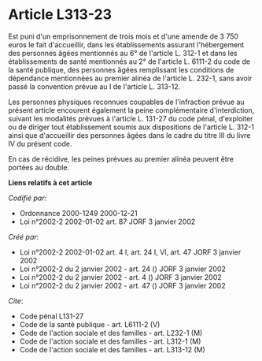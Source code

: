 # Article L313-23

Est puni d'un emprisonnement de trois mois et d'une amende de 3 750 euros le fait d'accueillir, dans les établissements
assurant l'hébergement des personnes âgées mentionnés au 6° de l'article L. 312-1 et dans les établissements de santé
mentionnés au 2° de l'article L. 6111-2 du code de la santé publique, des personnes âgées remplissant les conditions de
dépendance mentionnées au premier alinéa de l'article L. 232-1, sans avoir passé la convention prévue au I de l'article L.
313-12.

Les personnes physiques reconnues coupables de l'infraction prévue au présent article encourent également la peine
complémentaire d'interdiction, suivant les modalités prévues à l'article L. 131-27 du code pénal, d'exploiter ou de diriger
tout établissement soumis aux dispositions de l'article L. 312-1 ainsi que d'accueillir des personnes âgées dans le cadre du
titre III du livre IV du présent code.

En cas de récidive, les peines prévues au premier alinéa peuvent être portées au double.

**Liens relatifs à cet article**

_Codifié par_:

  - Ordonnance 2000-1249 2000-12-21
  - Loi n°2002-2 2002-01-02 art. 87 JORF 3 janvier 2002

_Créé par_:

  - Loi n°2002-2 2002-01-02 art. 4 I, art. 24 I, VI, art. 47 JORF 3 janvier 2002
  - Loi n°2002-2 du 2 janvier 2002 - art. 24 () JORF 3 janvier 2002
  - Loi n°2002-2 du 2 janvier 2002 - art. 4 () JORF 3 janvier 2002
  - Loi n°2002-2 du 2 janvier 2002 - art. 47 () JORF 3 janvier 2002

_Cite_:

  - Code pénal L131-27
  - Code de la santé publique - art. L6111-2 (V)
  - Code de l'action sociale et des familles - art. L232-1 (M)
  - Code de l'action sociale et des familles - art. L312-1 (M)
  - Code de l'action sociale et des familles - art. L313-12 (M)

